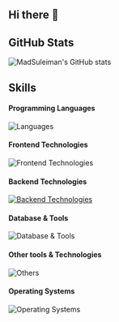 ## Hi there 👋

## GitHub Stats
![MadSuleiman's GitHub stats](https://github-readme-stats.vercel.app/api?username=MadSuleiman&show_icons=true&theme=cobalt)

## Skills

#### Programming Languages
![Languages](https://skillicons.dev/icons?i=c,cpp,js,python,java,swift,)

#### Frontend Technologies
![Frontend Technologies](https://skillicons.dev/icons?i=react,next,html,css,tailwind,)

#### Backend Technologies
[![Backend Technologies](https://skillicons.dev/icons?i=aws,azure,django,flask,docker,nodejs,nginx)](https://skillicons.dev)

#### Database & Tools
![Database & Tools](https://skillicons.dev/icons?i=mysql,mongodb,supabase,vercel)

#### Other tools & Technologies
![Others](https://skillicons.dev/icons?i=git,github,markdown,netlify,vercel,vscode,figma,docker,githubactions,gitlab,notion,ps,pnpm,powershell,pytorch,redux,tensorflow,arduino,)

#### Operating Systems
![Operating Systems](https://skillicons.dev/icons?i=ubuntu,windows,apple,)

<!--
**MadSuleiman/MadSuleiman** is a ✨ _special_ ✨ repository because its `README.md` (this file) appears on your GitHub profile.

Here are some ideas to get you started:

- 🔭 I’m currently working on ...
- 🌱 I’m currently learning ...
- 👯 I’m looking to collaborate on ...
- 🤔 I’m looking for help with ...
- 💬 Ask me about ...
- 📫 How to reach me: ...
- ⚡ Fun fact: ...
-->
